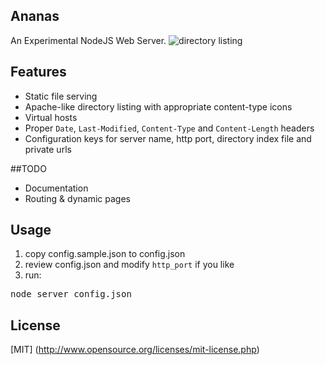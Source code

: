 ## Ananas
An Experimental NodeJS Web Server.
![directory listing](http://i.imgur.com/HFtxn.png)
## Features
- Static file serving
- Apache-like directory listing with appropriate content-type icons
- Virtual hosts
- Proper `Date`, `Last-Modified`, `Content-Type` and `Content-Length` headers
- Configuration keys for server name, http port, directory index file and private urls

##TODO
- Documentation
- Routing & dynamic pages

## Usage
1. copy config.sample.json to config.json
2. review config.json and modify `http_port` if you like
2. run:
<pre>node server config.json</pre>

## License
[MIT] (http://www.opensource.org/licenses/mit-license.php)

